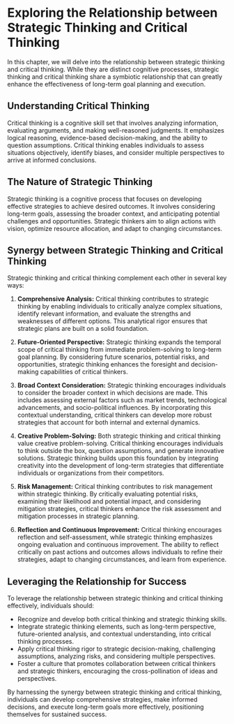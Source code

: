 Exploring the Relationship between Strategic Thinking and Critical Thinking
======================================================================================

In this chapter, we will delve into the relationship between strategic thinking and critical thinking. While they are distinct cognitive processes, strategic thinking and critical thinking share a symbiotic relationship that can greatly enhance the effectiveness of long-term goal planning and execution.

Understanding Critical Thinking
-------------------------------

Critical thinking is a cognitive skill set that involves analyzing information, evaluating arguments, and making well-reasoned judgments. It emphasizes logical reasoning, evidence-based decision-making, and the ability to question assumptions. Critical thinking enables individuals to assess situations objectively, identify biases, and consider multiple perspectives to arrive at informed conclusions.

The Nature of Strategic Thinking
--------------------------------

Strategic thinking is a cognitive process that focuses on developing effective strategies to achieve desired outcomes. It involves considering long-term goals, assessing the broader context, and anticipating potential challenges and opportunities. Strategic thinkers aim to align actions with vision, optimize resource allocation, and adapt to changing circumstances.

Synergy between Strategic Thinking and Critical Thinking
--------------------------------------------------------

Strategic thinking and critical thinking complement each other in several key ways:

1. **Comprehensive Analysis:** Critical thinking contributes to strategic thinking by enabling individuals to critically analyze complex situations, identify relevant information, and evaluate the strengths and weaknesses of different options. This analytical rigor ensures that strategic plans are built on a solid foundation.

2. **Future-Oriented Perspective:** Strategic thinking expands the temporal scope of critical thinking from immediate problem-solving to long-term goal planning. By considering future scenarios, potential risks, and opportunities, strategic thinking enhances the foresight and decision-making capabilities of critical thinkers.

3. **Broad Context Consideration:** Strategic thinking encourages individuals to consider the broader context in which decisions are made. This includes assessing external factors such as market trends, technological advancements, and socio-political influences. By incorporating this contextual understanding, critical thinkers can develop more robust strategies that account for both internal and external dynamics.

4. **Creative Problem-Solving:** Both strategic thinking and critical thinking value creative problem-solving. Critical thinking encourages individuals to think outside the box, question assumptions, and generate innovative solutions. Strategic thinking builds upon this foundation by integrating creativity into the development of long-term strategies that differentiate individuals or organizations from their competitors.

5. **Risk Management:** Critical thinking contributes to risk management within strategic thinking. By critically evaluating potential risks, examining their likelihood and potential impact, and considering mitigation strategies, critical thinkers enhance the risk assessment and mitigation processes in strategic planning.

6. **Reflection and Continuous Improvement:** Critical thinking encourages reflection and self-assessment, while strategic thinking emphasizes ongoing evaluation and continuous improvement. The ability to reflect critically on past actions and outcomes allows individuals to refine their strategies, adapt to changing circumstances, and learn from experience.

Leveraging the Relationship for Success
---------------------------------------

To leverage the relationship between strategic thinking and critical thinking effectively, individuals should:

* Recognize and develop both critical thinking and strategic thinking skills.
* Integrate strategic thinking elements, such as long-term perspective, future-oriented analysis, and contextual understanding, into critical thinking processes.
* Apply critical thinking rigor to strategic decision-making, challenging assumptions, analyzing risks, and considering multiple perspectives.
* Foster a culture that promotes collaboration between critical thinkers and strategic thinkers, encouraging the cross-pollination of ideas and perspectives.

By harnessing the synergy between strategic thinking and critical thinking, individuals can develop comprehensive strategies, make informed decisions, and execute long-term goals more effectively, positioning themselves for sustained success.

